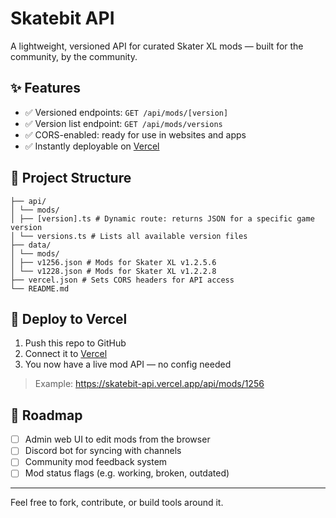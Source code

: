 # Skatebit API

A lightweight, versioned API for curated Skater XL mods — built for the community, by the community.

## ✨ Features

- ✅ Versioned endpoints: `GET /api/mods/[version]`
- ✅ Version list endpoint: `GET /api/mods/versions`
- ✅ CORS-enabled: ready for use in websites and apps
- ✅ Instantly deployable on [Vercel](https://vercel.com)

## 📁 Project Structure

```
├── api/
│ └── mods/
│ ├── [version].ts # Dynamic route: returns JSON for a specific game version
│ └── versions.ts # Lists all available version files
├── data/
│ └── mods/
│ ├── v1256.json # Mods for Skater XL v1.2.5.6
│ └── v1228.json # Mods for Skater XL v1.2.2.8
├── vercel.json # Sets CORS headers for API access
└── README.md
```

## 🚀 Deploy to Vercel

1. Push this repo to GitHub
2. Connect it to [Vercel](https://vercel.com)
3. You now have a live mod API — no config needed

> Example: https://skatebit-api.vercel.app/api/mods/1256

## 🔮 Roadmap

- [ ] Admin web UI to edit mods from the browser
- [ ] Discord bot for syncing with channels
- [ ] Community mod feedback system
- [ ] Mod status flags (e.g. working, broken, outdated)

---

Feel free to fork, contribute, or build tools around it.
